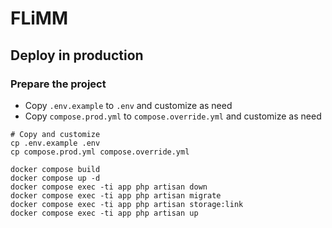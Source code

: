 # FLiMM

## Deploy in production

### Prepare the project

- Copy `.env.example` to `.env` and customize as need
- Copy `compose.prod.yml` to `compose.override.yml` and customize as need

```shell
# Copy and customize
cp .env.example .env
cp compose.prod.yml compose.override.yml

docker compose build
docker compose up -d
docker compose exec -ti app php artisan down
docker compose exec -ti app php artisan migrate
docker compose exec -ti app php artisan storage:link
docker compose exec -ti app php artisan up
```
